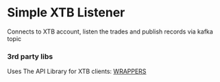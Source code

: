 # Simple XTB Listener

Connects to XTB account, listen the trades and publish records via kafka topic

### 3rd party libs

Uses The API Library for XTB clients: [WRAPPERS](http://developers.xstore.pro/api/wrappers/2.5.0)
